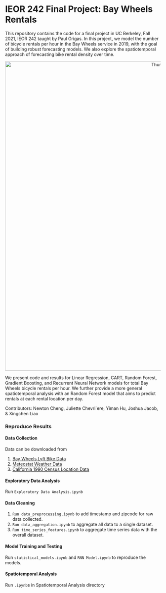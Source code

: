 # IEOR 242 Final Project: Bay Wheels Rentals

This repository contains the code for a final project in UC Berkeley, Fall 2021, IEOR 242 taught by Paul Grigas. In this project, we model the number of bicycle rentals per hour in the Bay Wheels service in 2019, with the goal of building robust forecasting models. We also explore the spatiotemporal approach of forecasting bike rental density over time. 

<div align="center">
  <img alt="Thumbnail" src="https://raw.githubusercontent.com/joshuapjacob/bay-wheels-bike-usage/main/thumbnail.png" width="1000" />
</div>

We present code and results for Linear Regression, CART, Random Forest, Gradient Boosting, and Recurrent Neural Network models for total Bay Wheels bicycle rentals per hour. We further provide a more general spatiotemporal analysis with an Random Forest model that aims to predict rentals at each rental location per day.

Contributors: Newton Cheng, Juliette Chevri\`ere, Yiman Hu, Joshua Jacob, & Xingchen Liao

### Reproduce Results
#### Data Collection
Data can be downloaded from
1. [Bay Wheels Lyft Bike Data](https://www.lyft.com/bikes/bay-wheels/system-data)
2. [Meteostat Weather Data](https://meteostat.net/en/station/72494)
3. [California 1990 Census Location Data](https://www.kaggle.com/camnugent/california-housing-prices)

#### Exploratory Data Analysis 
Run `Exploratory Data Analysis.ipynb`

#### Data Cleaning
1. `Run data_preprocessing.ipynb` to add timestamp and zipcode for raw data collected.
2. `Run data_aggregation.ipynb` to aggregate all data to a single dataset.
3. `Run time_series_features.ipynb` to aggregate time series data with the overall dataset.

#### Model Training and Testing
Run `statistical_models.ipynb` and `RNN Model.ipynb` to reproduce the models.

#### Spatiotemporal Analysis 
Run `.ipynb`s in Spatiotemporal Analysis directory

